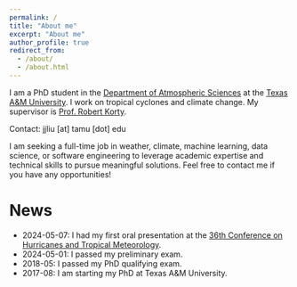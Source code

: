 ```yaml
---
permalink: /
title: "About me"
excerpt: "About me"
author_profile: true
redirect_from: 
  - /about/
  - /about.html
---
```


I am a PhD student in the [Department of Atmospheric Sciences](https://artsci.tamu.edu/atmos-science/index.html) at the [Texas A&M University](https://www.tamu.edu/). I work on tropical cyclones and climate change. My supervisor is [Prof. Robert Korty](https://artsci.tamu.edu/atmos-science/contact/profiles/robert-korty.html).

Contact: jjliu [at] tamu [dot] edu

I am seeking a full-time job in weather, climate, machine learning, data science, or software engineering to leverage academic expertise and technical skills to pursue meaningful solutions. Feel free to contact me if you have any opportunities!

News
======
* 2024-05-07: I had my first oral presentation at the [36th Conference on Hurricanes and Tropical Meteorology](https://www.ametsoc.org/index.cfm/ams/meetings-events/ams-meetings/36th-conference-on-hurricanes-and-tropical-meteorology/).
* 2024-05-01: I passed my preliminary exam.
* 2018-05: I passed my PhD qualifying exam.
* 2017-08: I am starting my PhD at Texas A&M University.
